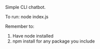 Simple CLI chatbot.


To run:
node index.js


Remember to:
1. Have node installed
2. npm install <package-name> for any package you include